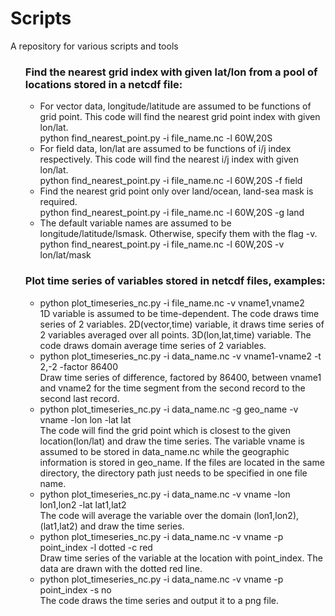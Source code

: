 # Scripts
A repository for various scripts and tools
<!DOCTYPE html>
<html lang="en">
  <head></head>
  <body>
    <ol>
      <h3>Find the nearest grid index with given lat/lon from a pool of locations stored in a netcdf file:</h3>
        <ul><li>For vector data, longitude/latitude are assumed to be functions of grid point.
                This code will find the nearest grid point index with given lon/lat.<br> 
                python find_nearest_point.py -i file_name.nc -l 60W,20S</li>
            <li>For field data, lon/lat are assumed to be functions of i/j index respectively.
                This code will find the nearest i/j index with given lon/lat.<br>
                python find_nearest_point.py -i file_name.nc -l 60W,20S -f field</li>
            <li>Find the nearest grid point only over land/ocean, land-sea mask is required.<br> 
                python find_nearest_point.py -i file_name.nc -l 60W,20S -g land</li>           
            <li>The default variable names are assumed to be longitude/latitude/lsmask. 
                Otherwise, specify them with the flag -v.<br>
                python find_nearest_point.py -i file_name.nc -l 60W,20S -v lon/lat/mask</li>
        </ul>
      <h3>Plot time series of variables stored in netcdf files, examples:</h3>
        <ul><li>python plot_timeseries_nc.py -i file_name.nc -v vname1,vname2 <br>
                1D variable is assumed to be time-dependent. The code draws time series of 2 variables.
                2D(vector,time) variable, it draws time series of 2 variables averaged over all points.
                3D(lon,lat,time) variable. The code draws domain average time series of 2 variables.</li>
            <li>python plot_timeseries_nc.py -i data_name.nc -v vname1-vname2 -t 2,-2 -factor 86400<br>
                Draw time series of difference, factored by 86400, between vname1 and vname2 for the
                time segment from the second record to the second last record.</li>
            <li>python plot_timeseries_nc.py -i data_name.nc -g geo_name -v vname -lon lon -lat lat<br>
                The code will find the grid point which is closest to the given location(lon/lat) and 
                draw the time series. The variable vname is assumed to be stored in data_name.nc while
                the geographic information is stored in geo_name. If the files are located in the same
                directory, the directory path just needs to be specified in one file name.</li>
            <li>python plot_timeseries_nc.py -i data_name.nc -v vname -lon lon1,lon2 -lat lat1,lat2<br>
                The code will average the variable over the domain (lon1,lon2),(lat1,lat2) and draw
                the time series.</li>
            <li>python plot_timeseries_nc.py -i data_name.nc -v vname -p point_index -l dotted -c red<br>
                Draw time series of the variable at the location with point_index. The data are drawn
                with the dotted red line.</li>
            <li>python plot_timeseries_nc.py -i data_name.nc -v vname -p point_index -s no<br>
                The code draws the time series and output it to a png file.</li>
        </ul>
    </ol>
  </body>
</html>
